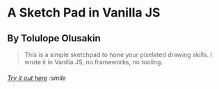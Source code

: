 # A Sketch Pad in Vanilla JS
## By Tolulope Olusakin

> This is a simple sketchpad to hone your pixelated drawing skills. I wrote it in Vanilla JS, no frameworks, no tooling.

###### [Try it out here](oluwadamilareolusakin.github.io/etch-a-sketch) :smile
